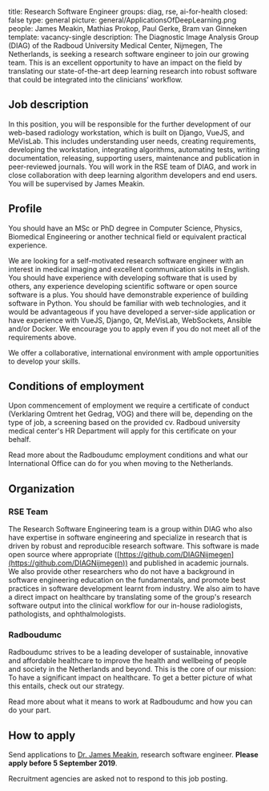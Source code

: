title: Research Software Engineer
groups: diag, rse, ai-for-health 
closed: false
type: general
picture: general/ApplicationsOfDeepLearning.png
people: James Meakin, Mathias Prokop, Paul Gerke, Bram van Ginneken
template: vacancy-single
description: The Diagnostic Image Analysis Group (DIAG) of the Radboud University Medical Center, Nijmegen, The Netherlands, is seeking a research software engineer to join our growing team. This is an excellent opportunity to have an impact on the field by translating our state-of-the-art deep learning research into robust software that could be integrated into the clinicians’ workflow.

## Job description

In this position, you will be responsible for the further development of our web-based radiology workstation, which is built on Django, VueJS, and MeVisLab. This includes understanding user needs, creating requirements, developing the workstation, integrating algorithms, automating tests, writing documentation, releasing, supporting users, maintenance and publication in peer-reviewed journals. You will work in the RSE team of DIAG, and work in close collaboration with deep learning algorithm developers and end users. You will be supervised by James Meakin.

## Profile

You should have an MSc or PhD degree in Computer Science, Physics, Biomedical Engineering or another technical field or equivalent practical experience.

We are looking for a self-motivated research software engineer with an interest in medical imaging and excellent communication skills in English. You should have experience with developing software that is used by others, any experience developing scientific software or open source software is a plus. You should have demonstrable experience of building software in Python. You should be familiar with web technologies, and it would be advantageous if you have developed a server-side application or have experience with VueJS, Django, Qt, MeVisLab, WebSockets, Ansible and/or Docker. We encourage you to apply even if you do not meet all of the requirements above.

We offer a collaborative, international environment with ample opportunities to develop your skills.

## Conditions of employment

Upon commencement of employment we require a certificate of conduct (Verklaring Omtrent het Gedrag, VOG) and there will be, depending on the type of job, a screening based on the provided cv. Radboud university medical center's HR Department will apply for this certificate on your behalf.

Read more about the Radboudumc employment conditions and what our International Office can do for you when moving to the Netherlands.

## Organization

### RSE Team
The Research Software Engineering team is a group within DIAG who also have expertise in software engineering and specialize in research that is driven by robust and reproducible research software. This software is made open source where appropriate ([https://github.com/DIAGNijmegen](https://github.com/DIAGNijmegen)) and published in academic journals. We also provide other researchers who do not have a background in software engineering education on the fundamentals, and promote best practices in software development learnt from industry. We also aim to have a direct impact on healthcare by translating some of the group's research software output into the clinical workflow for our in-house radiologists, pathologists, and ophthalmologists.


### Radboudumc
Radboudumc strives to be a leading developer of sustainable, innovative and affordable healthcare to improve the health and wellbeing of people and society in the Netherlands and beyond. This is the core of our mission: To have a significant impact on healthcare. To get a better picture of what this entails, check out our strategy.

Read more about what it means to work at Radboudumc and how you can do your part.

## How to apply
Send applications to [Dr. James Meakin](https://www.radboudumc.nl/en/vacancies/71321-research-software-engineer), research software engineer. **Please apply before 5 September 2019**.

Recruitment agencies are asked not to respond to this job posting.
